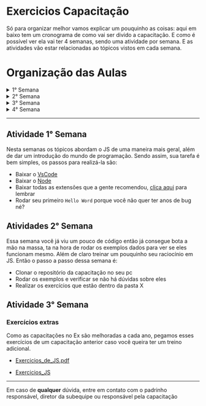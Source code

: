 <!-- markdownlint-disable -->

# Exercicios Capacitação

Só para organizar melhor vamos explicar um pouquinho as coisas: aqui em baixo tem um cronograma de como vai ser divido a capacitação. E como é possível ver ela vai ter 4 semanas, sendo uma atividade por semana. E as atividades vão estar relacionadas ao tópicos vistos em cada semana.

# Organização das Aulas

<details>
    <summary> 1° Semana </summary>
    
>1\. Extensões para VsCode

> 2\. Overview Java Script

> 3\. Primeiro Hello World

> 4\. Lógica de Programação em JS: **(Opcional)**
>
> > 4.1. Princípios de programação <br>
> > 4.1.1. O que é um algoritmo<br>
> > 4.1.2. Visão geral de todas estruturas<br>
> > 4.1.3. O que é um bloco de código<br>
> > 4.1.4. Comentário de um código<br>

</details>

<details>
    <summary>2° Semana</summary>
  
> 4.2. Variáveis (let,var e const)

> 4.3. Tipos de dados primitivos (string,
> boolean, number)

> 4.4. Estrutura de dados (array e objetos)

> 4.5. Operadores
>
> > 4.5.1. Atribuição<br>
> > 4.5.2. Destructing<br>
> > 4.5.3. Aritméticos<br>
> > 4.5.4. Relacionais<br>
> > 4.5.5. Lógicos<br>
> > 4.5.6. Unário e Ternário\

> 4.6. Estruturas de controle
>
> > 4.6.1. if <br>
> > 4.6.2. if else <br>
> > 4.6.3. switch <br>
> > 4.6.4. while <br>
> > 4.6.5. do while <br>
> > 4.6.6. for <br>

> 4.6.7. for in

</details>

<details>
    <summary>3° Semana</summary>
  
>4.8. Funções
>>4.8.1. Função arrow   
>>4.8.2. Funções do array 
>>4.8.2.1. Foreach      
>>>4.8.2.2. Map       
>>>4.8.2.3. Filter   
>>>4.8.2.4. Reduce
  
>4.9. Promises, Async e Await
</details>

<details>
    <summary>4° Semana</summary>
  
  5.Type Script
  
>5.1. Tipos de dados básio
>>5.1.1. Number <br>
>>5.1.2. String <br>
>>5.1.3. Array <br>
>>5.1.4. Tuple <br>
>>5.1.5. Enum <br>
>>5.1.6. Boolean <br>
>>5.1.7. Null e Undefined <br>
>>5.1.8. Any <br>
>>5.1.9. Void <br>
>>5.1.10. Object

> 5.2. Inferência de Tipos

> 5.3. Union Types

> 5.4. Funções em TypeScript
>
> > 5.4.1. Declaração de Funções <br>
> > 5.4.2. Parâmetros e Tipos <br>
> > 5.4.3. Valor de Retorno

> 5.5. Interfaces
>
> > 5.5.1. Criando e usando interfaces <br>
> > 5.5.2. Extensão de tipos com interfaces

> 5.6. Type Aliases
>
> > 5.6.1. Criando e usando type aliases <br>
> > 5.6.2. Extensão de tipos com type aliases

> 5.7. Genéricos
>
> > 5.7.1. Introdução aos genéricos <br>
> > 5.7.2. Usando genéricos em funções e classes

> 5.8. Tratamento de erros
>
> > 5.8.1. Lidando com exceções em TypeScript <br>
> > 5.8.2. Tipos de Erro

</details>

<hr>

## Atividade 1° Semana

Nesta semanas os tópicos abordam o JS de uma maneira mais geral, além de dar um introdução do mundo de programação. Sendo assim, sua tarefa é bem simples, os passos para realizá-la são:

- Baixar o [VsCode](https://code.visualstudio.com/)
- Baixar o [Node](https://nodejs.org/en)
- Baixar todas as extensões que a gente recomendou, [clica aqui](https://github.com/Ex-Machina-Unifei-Oficial/capacitacao-javascript?tab=readme-ov-file#1-extens%C3%B5es-para-vscode) para lembrar
- Rodar seu primeiro `Hello Word` porque você não quer ter anos de bug né?

## Atividades 2° Semana

Essa semana você já viu um pouco de código então já consegue bota a mão na massa, ta na hora de rodar os exemplos dados para ver se eles funcionam mesmo. Além de claro treinar um pouquinho seu raciocínio em JS. Então o passo a passo dessa semana é:

- Clonar o repositório da capacitação no seu pc
- Rodar os exemplos e verificar se não há dúvidas sobre eles
- Realizar os exercícios que estão dentro da pasta X

## Atividade 3° Semana

### Exercícios extras

Como as capacitações no Ex são melhoradas a cada ano, pegamos esses exercícios de um capacitação anterior caso você queira ter um treino adicional.

- [Exercicios_de_JS.pdf](Atividades%206f4816afeb39470faa3592be2f6b8e5a/Exercicios_de_JS.pdf)

- [Exercicios_JS](Atividades%206f4816afeb39470faa3592be2f6b8e5a/Capacitacao_JS_-_Semana_2.pdf)

<hr>

Em caso de **qualquer** dúvida, entre em contato com o padrinho responsável, diretor da subequipe ou responsável pela capacitação
